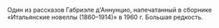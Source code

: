 <!--2017-01-02 18:00:30-->
Один из рассказов Габриэле д'Аннунцио, напечатанный в сборнике «Итальянские новеллы (1860–1914)» в 1960 г. Большая редкость.